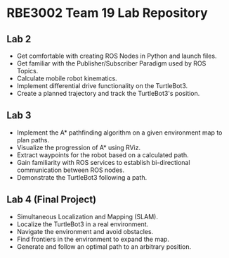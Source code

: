 # RBE3002 Team 19 Lab Repository


## Lab 2

- Get comfortable with creating ROS Nodes in Python and launch files.
- Get familiar with the Publisher/Subscriber Paradigm used by ROS Topics.
- Calculate mobile robot kinematics.
- Implement differential drive functionality on the TurtleBot3.
- Create a planned trajectory and track the TurtleBot3's position.


## Lab 3

- Implement the A* pathfinding algorithm on a given environment map to plan paths.
- Visualize the progression of A* using RViz.
- Extract waypoints for the robot based on a calculated path.
- Gain familiarity with ROS services to establish bi-directional communication between ROS nodes.
- Demonstrate the TurtleBot3 following a path.


## Lab 4 (Final Project)

- Simultaneous Localization and Mapping (SLAM).
- Localize the TurtleBot3 in a real environment.
- Navigate the environment and avoid obstacles.
- Find frontiers in the environment to expand the map.
- Generate and follow an optimal path to an arbitrary position.

